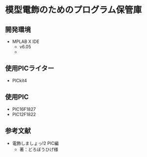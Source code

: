 # 模型電飾のためのプログラム保管庫

## 開発環境
- MPLAB X IDE
  - v6.05
  - 
## 使用PICライター
- PICkit4

## 使用PIC
- PIC16F1827
- PIC12F1822

## 参考文献
- 電飾しましょっ!2 PIC編
  - 著：どろぼうひげ様
